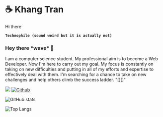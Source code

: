 # ☕ Khang Tran 
 Hi there 

**` Technophile (sound weird but it is actually not)  `**

### Hey there \*wave\* 👋

I am a computer science student. My professional aim is to become a Web Developer. Now I'm here to carry out my goal. My focus is constantly on taking on new difficulties and putting in all of my efforts and expertise to effectively deal with them. I'm searching for a chance to take on new challenges and help others climb the success ladder. "[][]"

![](https://visitor-badge.laobi.icu/badge?page_id=KN2222.KN2222)
[![Github](https://img.shields.io/github/followers/KN2222?label=Follow&style=social)](https://github.com/KN2222)


![GitHub stats](https://github-readme-stats.vercel.app/api?username=KN2222&show_icons=true&theme=tokyonight)


![Top Langs](https://github-readme-stats.vercel.app/api/top-langs/?username=KN2222&theme=tokyonight)

